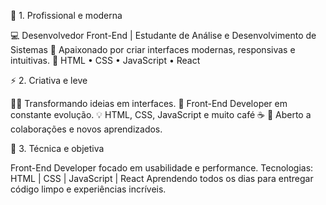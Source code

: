 🧩 1. Profissional e moderna

💻 Desenvolvedor Front-End | Estudante de Análise e Desenvolvimento de Sistemas
🎨 Apaixonado por criar interfaces modernas, responsivas e intuitivas.
🚀 HTML • CSS • JavaScript • React

⚡ 2. Criativa e leve

👨‍💻 Transformando ideias em interfaces.
🧠 Front-End Developer em constante evolução.
💡 HTML, CSS, JavaScript e muito café ☕
🚀 Aberto a colaborações e novos aprendizados.

🧠 3. Técnica e objetiva

Front-End Developer focado em usabilidade e performance.
Tecnologias: HTML | CSS | JavaScript | React
Aprendendo todos os dias para entregar código limpo e experiências incríveis.
